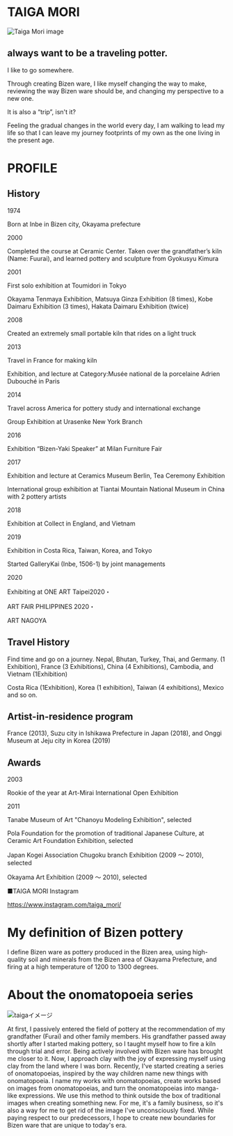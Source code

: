 # TAIGA MORI

![Taiga Mori image](https://bizen-gallerykai.com/_wp/wp-content/uploads/2019/12/photo_mori.jpg)

## always want to be a traveling potter.

I like to go somewhere.

Through creating Bizen ware, I like myself changing the way to make, reviewing the way Bizen ware should be, and changing my perspective to a new one.

It is also a “trip”, isn't it?

Feeling the gradual changes in the world every day, I am walking to lead my life so that I can leave my journey footprints of my own as the one living in the present age.

# PROFILE

## History

1974

Born at Inbe in Bizen city, Okayama prefecture

2000

Completed the course at Ceramic Center. Taken over the grandfather’s kiln (Name: Fuurai), and learned pottery and sculpture from Gyokusyu Kimura

2001

First solo exhibition at Toumidori in Tokyo

Okayama Tenmaya Exhibition, Matsuya Ginza Exhibition (8 times), Kobe Daimaru Exhibition (3 times), Hakata Daimaru Exhibition (twice)

2008

Created an extremely small portable kiln that rides on a light truck

2013

Travel in France for making kiln

Exhibition, and lecture at Category:Musée national de la porcelaine Adrien Dubouché in Paris

2014

Travel across America for pottery study and international exchange

Group Exhibition at Urasenke New York Branch

2016

Exhibition “Bizen-Yaki Speaker” at Milan Furniture Fair

2017

Exhibition and lecture at Ceramics Museum Berlin, Tea Ceremony Exhibition

International group exhibition at Tiantai Mountain National Museum in China with 2 pottery artists

2018

Exhibition at Collect in England, and Vietnam

2019

Exhibition in Costa Rica, Taiwan, Korea, and Tokyo

Started GalleryKai (Inbe, 1506-1) by joint managements

2020

Exhibiting at ONE ART Taipei2020・

ART FAIR PHILIPPINES 2020・

ART NAGOYA

## Travel History

Find time and go on a journey. Nepal, Bhutan, Turkey, Thai, and Germany. (1 Exhibition), France (3 Exhibitions), China (4 Exhibitions), Cambodia, and Vietnam (1Exhibition)

Costa Rica (1Exhibition), Korea (1 exhibition), Taiwan (4 exhibitions), Mexico and so on.

## Artist-in-residence program

France (2013), Suzu city in Ishikawa Prefecture in Japan (2018), and Onggi Museum at Jeju city in Korea (2019)

## Awards

2003

Rookie of the year at Art-Mirai International Open Exhibition

2011

Tanabe Museum of Art "Chanoyu Modeling Exhibition", selected

Pola Foundation for the promotion of traditional Japanese Culture, at Ceramic Art Foundation Exhibition, selected

Japan Kogei Association Chugoku branch Exhibition (2009 ～ 2010), selected

Okayama Art Exhibition (2009 ～ 2010), selected

■TAIGA MORI Instagram

https://www.instagram.com/taiga_mori/

# My definition of Bizen pottery

I define Bizen ware as pottery produced in the Bizen area, using high-quality soil and minerals from the Bizen area of Okayama Prefecture, and firing at a high temperature of 1200 to 1300 degrees.

# About the onomatopoeia series

![taigaイメージ](https://arweave.net/6PBI1zO4YPOxvxbhoy7meBaf_lU098-VnaLU0nUprzU)

At first, I passively entered the field of pottery at the recommendation of my grandfather (Furai) and other family members. His grandfather passed away shortly after I started making pottery, so I taught myself how to fire a kiln through trial and error. Being actively involved with Bizen ware has brought me closer to it. Now, I approach clay with the joy of expressing myself using clay from the land where I was born. Recently, I've started creating a series of onomatopoeias, inspired by the way children name new things with onomatopoeia. I name my works with onomatopoeias, create works based on images from onomatopoeias, and turn the onomatopoeias into manga-like expressions. We use this method to think outside the box of traditional images when creating something new. For me, it's a family business, so it's also a way for me to get rid of the image I've unconsciously fixed. While paying respect to our predecessors, I hope to create new boundaries for Bizen ware that are unique to today's era.
